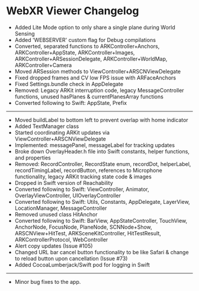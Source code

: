 # WebXR Viewer Changelog
* Added Lite Mode option to only share a single plane during World Sensing
* Added 'WEBSERVER' custom flag for Debug compilations
* Converted, separated functions to ARKController+Anchors, ARKController+AppState, ARKController+Images, ARKController+ARSessionDelegate, ARKController+WorldMap, ARKController+Camera
* Moved ARSession methods to ViewController+ARSCNViewDelegate
* Fixed dropped frames and CV low FPS issue with ARFaceAnchors
* Fixed Settings.bundle check in AppDelegate
* Removed: Legacy ARKit interruption code, legacy MessageController functions, unused hasPlanes & currentPlanesArray functions
* Converted following to Swift: AppState, Prefix
---
* Moved buildLabel to bottom left to prevent overlap with home indicator
* Added TextManager class
* Started coordinating ARKit updates via ViewController+ARSCNViewDelegate
* Implemented: messagePanel, messageLabel for tracking updates
* Broke down OverlayHeader.h file into Swift constants, helper functions, and properties
* Removed: RecordController, RecordState enum, recordDot, helperLabel, recordTimingLabel, recordButton, references to Microphone functionality, legacy ARKit tracking state code & images
* Dropped in Swift version of Reachability
* Converted following to Swift: ViewController, Animator, OverlayViewController, UIOverlayController
* Converted following to Swift: Utils, Constants, AppDelegate, LayerView, LocationManager, MessageController
* Removed unused class HitAnchor
* Converted following to Swift: BarView, AppStateController, TouchView, AnchorNode, FocusNode, PlaneNode, SCNNode+Show, ARSCNView+HitTest, ARKSceneKitController, HitTestResult, ARKControllerProtocol, WebController
* Alert copy updates (Issue #105)
* Changed URL bar cancel button functionality to be like Safari & change to reload button upon cancellation (Issue #73)
* Added CocoaLumberjack/Swift pod for logging in Swift
---
* Minor bug fixes to the app.
